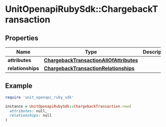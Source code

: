 # UnitOpenapiRubySdk::ChargebackTransaction

## Properties

| Name | Type | Description | Notes |
| ---- | ---- | ----------- | ----- |
| **attributes** | [**ChargebackTransactionAllOfAttributes**](ChargebackTransactionAllOfAttributes.md) |  |  |
| **relationships** | [**ChargebackTransactionRelationships**](ChargebackTransactionRelationships.md) |  |  |

## Example

```ruby
require 'unit_openapi_ruby_sdk'

instance = UnitOpenapiRubySdk::ChargebackTransaction.new(
  attributes: null,
  relationships: null
)
```

